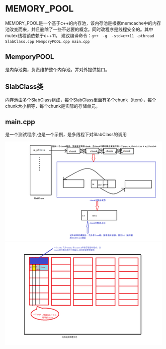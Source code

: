 # MEMORY_POOL

MEMORY_POOL是一个基于c++的内存池，该内存池是根据memcache中的内存池改变而来，并且删除了一些不必要的概念。同时改程序是线程安全的。其中mutex线程锁依赖于c++11。
建议编译命令：``g++  -g  -std=c++11 -pthread SlabClass.cpp MemporyPOOL.cpp main.cpp``

## MemporyPOOL

是内存池类，负责维护整个内存池。并对外提供接口。

## SlabClass类

内存池由多个SlabClass组成，每个SlabClass里面有多个chunk（item），每个chunk大小相等，每个chunk是实际的存储单元。

## main.cpp

是一个测试程序,也是一个示例，是多线程下对SlabClass的调用

![SlabClass](https://raw.githubusercontent.com/chibaobao/MEMORY-POOL/master/SlabClass.png)
![MemporyPOOL](https://raw.githubusercontent.com/chibaobao/MEMORY-POOL/master/MemporyPOOL.png)
